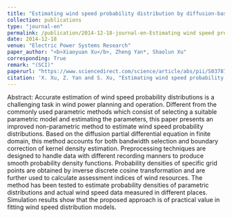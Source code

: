 ```yaml
---
title: "Estimating wind speed probability distribution by diffusion-based kernel density method"
collection: publications
type: "journal-en"
permalink: /publication/2014-12-18-journal-en-Estimating wind speed probability distribution by diffusion-based kernel density method
date: 2014-12-18
venue: "Electric Power Systems Research"
paper_author: "<b>Xiaoyuan Xu</b>, Zheng Yan*, Shaolun Xu"
corresponding: True
remark: "(SCI)"
paperurl: "https://www.sciencedirect.com/science/article/abs/pii/S0378779614004374"
citation: 'X. Xu, Z. Yan and S. Xu, "Estimating wind speed probability distribution by diffusion-based kernel density method," <i>Electric Power Systems Research</i>, vol. 121, pp. 28-37, April 2015.'
---
```


Abstract:
Accurate estimation of wind speed probability distributions is a challenging task in wind power planning and operation. Different from the commonly used parametric methods which consist of selecting a suitable parametric model and estimating the parameters, this paper presents an improved non-parametric method to estimate wind speed probability distributions. Based on the diffusion partial differential equation in finite domain, this method accounts for both bandwidth selection and boundary correction of kernel density estimation. Preprocessing techniques are designed to handle data with different recording manners to produce smooth probability density functions. Probability densities of specific grid points are obtained by inverse discrete cosine transformation and are further used to calculate assessment indices of wind resources. The method has been tested to estimate probability densities of parametric distributions and actual wind speed data measured in different places. Simulation results show that the proposed approach is of practical value in fitting wind speed distribution models.